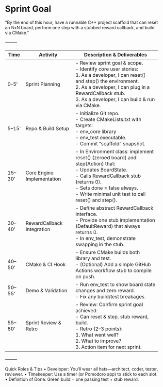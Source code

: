 # Sprint Goal

“By the end of this hour, have a runnable C++ project scaffold that can reset an NxN board, perform one step with a stubbed reward callback, and build via CMake.”

⸻


| Time | Activity | Description & Deliverables |
|------|----------|----------------------------|
| 0–5’ | Sprint Planning | - Review sprint goal & scope.<br>- Identify core user stories:<br>  1. As a developer, I can reset() and step() the environment.<br>  2. As a developer, I can plug in a RewardCallback stub.<br>  3. As a developer, I can build & run via CMake. |
| 5–15’ | Repo & Build Setup | - Initialize Git repo.<br>- Create CMakeLists.txt with targets:<br>  - env_core library<br>  - env_test executable.<br>- Commit “scaffold” snapshot. |
| 15–30’ | Core Engine Implementation | - In Environment class: implement reset() (zeroed board) and step(Action) that:<br>   - Updates BoardState.<br>  - Calls RewardCallback stub (returns 0).<br>  - Sets done = false always.<br>- Write minimal unit test to call reset() and step(). |
| 30–40’ | RewardCallback Integration | - Define abstract RewardCallback interface.<br>- Provide one stub implementation (DefaultReward) that always returns 0.<br>- In env_test, demonstrate swapping in the stub. |
| 40–50’ | CMake & CI Hook | - Ensure CMake builds both library and test.<br>- (Optional) Add a simple GitHub Actions workflow stub to compile on push. |
| 50–55’ | Demo & Validation | - Run env_test to show board state changes and zero reward.<br>- Fix any build/test breakages. |
| 55–60’ | Sprint Review & Retro | - Review: Confirm sprint goal achieved:<br>  - Can reset & step, stub reward, build.<br>- Retro (2–3 points):<br>  1. What went well?<br>  2. What to improve?<br>  3. Action item for next sprint. |

⸻

Quick Roles & Tips
	•	Developer: You’ll wear all hats—architect, coder, tester, reviewer.
	•	Timekeeper: Use a timer (or Pomodoro app) to stick to each slot.
	•	Definition of Done: Green build + one passing test + stub reward.
